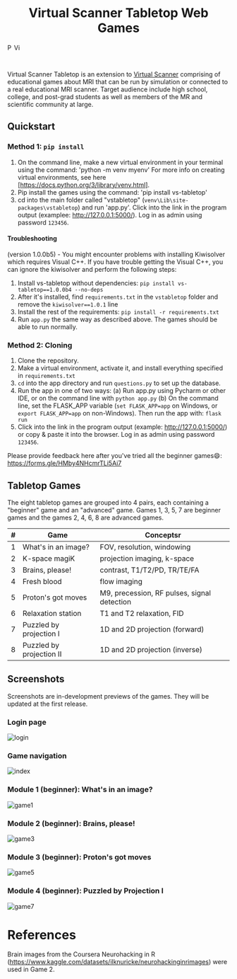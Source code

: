 <h1 align="center">Virtual Scanner Tabletop Web Games</h3>
<p float="left">
<img title="PyPulseq Badge" src="https://img.shields.io/badge/made%20using-pypulseq-brightgreen" height="15"><img title="Virtual Scanner Badge" src="https://img.shields.io/badge/made%20using-virtual--scanner-blue" height="15">
</p>
<br>

Virtual Scanner Tabletop is an extension to [Virtual Scanner](https://github.com/imr-framework/virtual-scanner/) comprising of educational games about MRI that can be run by simulation or connected to a real educational MRI scanner. Target audience include high school, college, and post-grad students as well as members of the MR and scientific community at large.   

## Quickstart
### Method 1: `pip install`
1. On the command line, make a new virtual environment in your terminal using the command: 'python -m venv myenv' For more info on creating virtual environments,
see here [https://docs.python.org/3/library/venv.html]. 
2. Pip install the games using the command: 'pip install vs-tabletop'
3. cd into the main folder called "vstabletop" (`venv\Lib\site-packages\vstabletop`) and run 'app.py'. Click into the link in the program output (examplee: http://127.0.0.1:5000/). Log in as admin using password `123456`. 
#### Troubleshooting 
(version 1.0.0b5) - You might encounter problems with installing Kiwisolver which requires Visual C++. If you have trouble getting the Visual C++, you can ignore the kiwisolver and perform the following steps:
1. Install vs-tabletop without dependencies: `pip install vs-tabletop==1.0.0b4 --no-deps`
2. After it's installed, find `requirements.txt` in the `vstabletop` folder and remove the `kiwisolver==1.0.1` line
3. Install the rest of the requirements: `pip install -r requirements.txt`
4. Run `app.py` the same way as described above. The games should be able to run normally.

### Method 2: Cloning 
1. Clone the repository.
2. Make a virtual environment, activate it, and install everything specified in `requirements.txt`
3. `cd` into the app directory and run `questions.py` to set up the database.
4. Run the app in one of two ways:
   (a) Run app.py using Pycharm or other IDE, or on the command line with `python app.py`
   (b) On the command line, set the FLASK_APP variable (`set FLASK_APP=app` on Windows, or `export FLASK_APP=app` on non-Windows). Then run the app with: `flask run`
5. Click into the link in the program output (example: http://127.0.0.1:5000/) or copy & paste it into the browser. Log in as admin using password `123456`.

Please provide feedback here after you've tried all the beginner games:smile:: https://forms.gle/HMby4NHcmrTLi5Ai7

## Tabletop Games
The eight tabletop games are grouped into 4 pairs, each containing a "beginner" game and an "advanced" game. 
Games 1, 3, 5, 7 are beginner games and the games 2, 4, 6, 8 are advanced games. 

| # | Game          | Conceptsr |
| --- | ------------- | ------------- |
| 1 | What's in an image?      | FOV, resolution, windowing  |
| 2 | K-space magiK            | projection imaging, k-space  |
| 3 | Brains, please!          | contrast, T1/T2/PD, TR/TE/FA | 
| 4 | Fresh blood              | flow imaging |
| 5 | Proton's got moves       | M9, precession, RF pulses, signal detection | 
| 6 | Relaxation station       | T1 and T2 relaxation, FID | 
| 7 | Puzzled by projection I  | 1D and 2D projection (forward) |
| 8 | Puzzled by projection II | 1D and 2D projection (inverse)|

## Screenshots 
Screenshots are in-development previews of the games. They will be updated at the first release. 

### Login page
![login](https://user-images.githubusercontent.com/31249056/186200814-f0abacb0-a4ad-490d-9b64-76e72f4bb6a9.png)

### Game navigation
![index](https://user-images.githubusercontent.com/31249056/186200755-38525e6b-4196-49d0-a23d-320a164ff2b4.png)

### Module 1 (beginner): What's in an image?
![game1](https://user-images.githubusercontent.com/31249056/186200870-c4d1a934-bf80-4f34-95e4-698a1fe6dee5.png)

### Module 2 (beginner): Brains, please!
![game3](https://user-images.githubusercontent.com/31249056/186200887-3504892c-3367-4fe4-a222-fc35fb869f8e.png)

### Module 3 (beginner): Proton's got moves
![game5](https://user-images.githubusercontent.com/31249056/186201062-cae3af09-749e-4e0a-a254-b803f7e22772.png)

### Module 4 (beginner): Puzzled by Projection I 
![game7](https://user-images.githubusercontent.com/31249056/186201082-00fc2dad-a9b1-4911-8862-99fbd73cccdc.png)

# References
Brain images from the Coursera Neurohacking in R (https://www.kaggle.com/datasets/ilknuricke/neurohackinginrimages) were used in Game 2.
